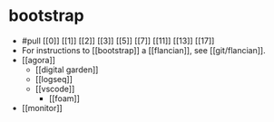 # bootstrap
- #pull [[0]] [[1]] [[2]] [[3]] [[5]] [[7]] [[11]] [[13]] [[17]]
- For instructions to [[bootstrap]] a [[flancian]], see [[git/flancian]].
- [[agora]]
	- [[digital garden]]
	- [[logseq]]
	- [[vscode]]
		- [[foam]]
- [[monitor]]

